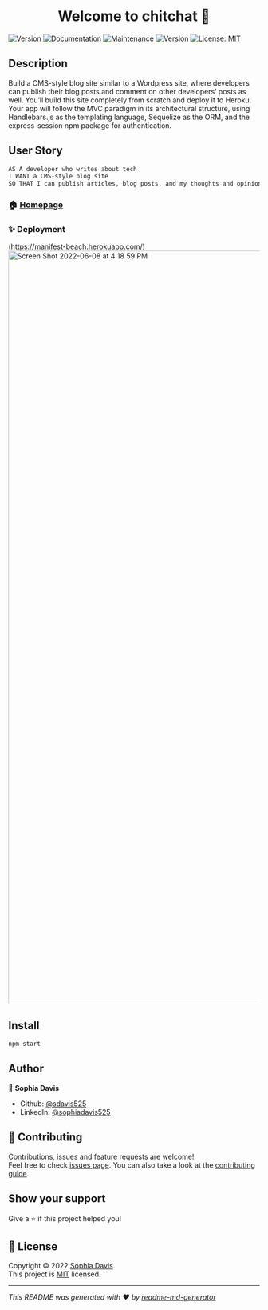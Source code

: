 <h1 align="center">Welcome to chitchat 👋</h1>
<p>
  <a href="https://www.npmjs.com/package/chitchat" target="_blank">
    <img alt="Version" src="https://img.shields.io/npm/v/chitchat.svg">
  </a>
  <a href="https://github.com/sdavis525/ChitChat#readme" target="_blank">
    <img alt="Documentation" src="https://img.shields.io/badge/documentation-yes-brightgreen.svg" />
  </a>
  <a href="https://github.com/sdavis525/ChitChat/graphs/commit-activity" target="_blank">
    <img alt="Maintenance" src="https://img.shields.io/badge/Maintained%3F-yes-green.svg" />
  </a>
  <img alt="Version" src="https://img.shields.io/badge/version-1.0.0-blue.svg?cacheSeconds=2592000" />
  <a href=" (https://opensource.org/licenses/MIT)" target="_blank">
    <img alt="License: MIT" src="https://img.shields.io/badge/License-MIT-yellow.svg" />
  </a>

</p>

## Description

Build a CMS-style blog site similar to a Wordpress site, where developers can publish their blog posts and comment on other developers’ posts as well. You’ll build this site completely from scratch and deploy it to Heroku. Your app will follow the MVC paradigm in its architectural structure, using Handlebars.js as the templating language, Sequelize as the ORM, and the express-session npm package for authentication.

## User Story

```sh
AS A developer who writes about tech
I WANT a CMS-style blog site
SO THAT I can publish articles, blog posts, and my thoughts and opinions
```


### 🏠 [Homepage](https://github.com/sdavis525/ChitChat#readme)

### ✨ Deployment

(https://manifest-beach.herokuapp.com/)
<img width="1508" alt="Screen Shot 2022-06-08 at 4 18 59 PM" src="https://user-images.githubusercontent.com/98237529/172709936-30398cba-b3cb-4ec9-b386-a782e3d69673.png">

## Install

```sh
npm start
```

## Author

👤 **Sophia Davis**

* Github: [@sdavis525](https://github.com/sdavis525)
* LinkedIn: [@sophiadavis525](https://linkedin.com/in/sophiadavis525)

## 🤝 Contributing

Contributions, issues and feature requests are welcome!<br />Feel free to check [issues page](https://github.com/sdavis525/ChitChat/issues). You can also take a look at the [contributing guide](https://github.com/sdavis525/ChitChat/blob/master/CONTRIBUTING.md).

## Show your support

Give a ⭐️ if this project helped you!

## 📝 License

Copyright © 2022 [Sophia Davis](https://github.com/sdavis525).<br />
This project is [MIT](https://opensource.org/licenses/MIT) licensed.

***
_This README was generated with ❤️ by [readme-md-generator](https://github.com/kefranabg/readme-md-generator)_
